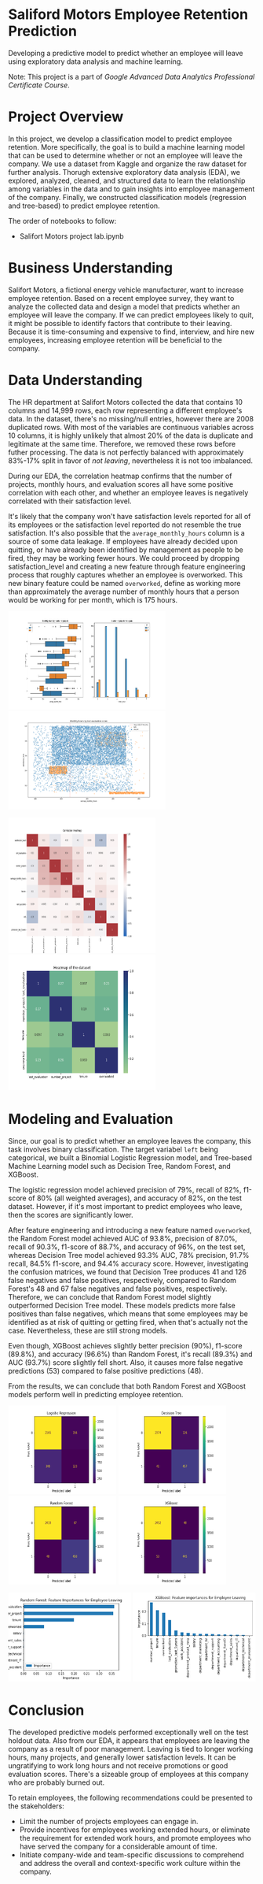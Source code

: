 # Saliford Motors Employee Retention Prediction
Developing a predictive model to predict whether an employee will leave using exploratory data analysis and machine learning.

Note: This project is a part of *Google Advanced Data Analytics Professional Certificate Course*.

# Project Overview
In this project, we develop a classification model to predict employee retention. More specifically, the goal is to build a machine learning model that can be used to determine  whether or not an employee will leave the company. We use a dataset from Kaggle and organize the raw dataset for further analysis. Thorugh extensive exploratory data analysis (EDA), we explored, analyzed, cleaned, and structured data to learn the relationship among variables in the data and to gain insights into employee management of the company. Finally, we constructed classification models (regression and tree-based) to predict employee retention. 

The order of notebooks to follow:
- Salifort Motors project lab.ipynb



# Business Understanding 
Salifort Motors, a fictional energy vehicle manufacturer, want to increase employee retention. Based on a recent employee survey, they want to analyze the collected data and design a model that predicts whether an employee will leave the company. If we can predict employees likely to quit, it might be possible to identify factors that contribute to their leaving. Because it is time-consuming and expensive to find, interview, and hire new employees, increasing employee retention will be beneficial to the company.


# Data Understanding 
The HR department at Salifort Motors collected the data that contains 10 columns and 14,999 rows, each row representing a different employee's data. In the dataset, there's no missing/null entries, however there are 2008 duplicated rows. With most of the variables are continuous variables across 10 columns, it is highly unlikely that almost 20% of the data is duplicate and legitimate at the same time. Therefore, we removed these rows before futher processing. The data is not perfectly balanced with approximately 83%-17% split in favor of *not leaving*, nevertheless it is not too imbalanced.

During our EDA, the correlation heatmap confirms that the number of projects, monthly hours, and evaluation scores all have some positive correlation with each other, and whether an employee leaves is negatively correlated with their satisfaction level.

It's likely that the company won't have satisfaction levels reported for all of its employees or the satisfaction level reported do not resemble the true satisfaction. It's also possible that the `average_monthly_hours` column is a source of some data leakage. If employees have already decided upon quitting, or have already been identified by management as people to be fired, they may be working fewer hours. We could proceed by dropping satisfaction_level and creating a new feature through feature engineering process that roughly captures whether an employee is overworked. This new binary feature could be named `overworked`, define as working more than approximately the average number of monthly hours that a person would be working for per month, which is 175 hours.

<img src="plots/eda1.png" width="320" height="200"> <img src="plots/eda2.png" width="320" height="200">

<img src="plots/heatmap.png" width="300" height="275"> <img src="plots/heatmap2.png" width="300" height="275">



# Modeling and Evaluation 

Since, our goal is to predict whether an employee leaves the company, this task involves binary classification. The target variabel `left` being categorical, we built a Binomial Logistic Regression model, and Tree-based Machine Learning model such as  Decision Tree, Random Forest, and XGBoost.

The logistic regression model achieved precision of 79%, recall of 82%, f1-score of 80% (all weighted averages), and accuracy of 82%, on the test dataset. However, if it's most important to predict employees who leave, then the scores are significantly lower.

After feature engineering and introducing a new feature named `overworked`, the Random Forest model achieved AUC of 93.8%, precision of 87.0%, recall of 90.3%, f1-score of 88.7%, and accuracy of 96%, on the test set, whereas Decision Tree model achieved 93.3% AUC, 78% precision, 91.7% recall, 84.5% f1-score, and 94.4% accuracy score. However, investigating the confusion matrices, we found that Decision Tree produces 41 and 126 false negatives and false positives, respectively, compared to Random Forest's 48 and 67 false negatives and false positives, respectively. Therefore, we can conclude that Random Forest model slightly outperformed Decision Tree model.
These models predicts more false positives than false negatives, which means that some employees may be identified as at risk of quitting or getting fired, when that's actually not the case. Nevertheless, these are still strong models.

Even though, XGBoost achieves slightly better precision (90%), f1-score (89.8%), and accuracy (96.6%) than Random Forest, it's recall (89.3%) and AUC (93.7%) score slightly fell short. Also, it causes more false negative predictions (53) compared to false positive predictions (48).

From the results, we can conclude that both Random Forest and XGBoost models perform well in predicting employee retention.  


<img src="plots/cm_lr.png" width="220" height="180"> <img src="plots/cm_dt.png" width="220" height="180"> <img src="plots/cm_rf.png" width="220" height="180"> <img src="plots/cm_xgb.png" width="220" height="180">

<img src="plots/feat_imp_rf.png" width="250" height="180"> <img src="plots/feat_imp_xgb.png" width="250" height="180">


# Conclusion

The developed predictive models performed exceptionally well on the test holdout data. Also from our EDA, it appears that employees are leaving the company as a result of poor management. Leaving is tied to longer working hours, many projects, and generally lower satisfaction levels. It can be ungratifying to work long hours and not receive promotions or good evaluation scores. There's a sizeable group of employees at this company who are probably burned out. 

To retain employees, the following recommendations could be presented to the stakeholders:
- Limit the number of projects employees can engage in.
- Provide incentives for employees working extended hours, or eliminate the requirement for extended work hours, and promote employees who have served the company for a considerable amount of time.
- Initiate company-wide and team-specific discussions to comprehend and address the overall and context-specific work culture within the company.
